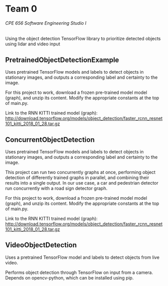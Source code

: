 # Team 0
###### CPE 656 Software Engineering Studio I

Using the object detection TensorFlow library to prioritize detected objects using lidar and video input

## PretrainedObjectDetectionExample

Uses pretrained TensorFlow models and labels to detect objects in stationary images, and outputs a corresponding label and certainty to the image.

For this project to work, download a frozen pre-trained model model (graph), and unzip its content.
Modify the appropriate constants at the top of main.py.

Link to the RNN KITTI trained model (graph): http://download.tensorflow.org/models/object_detection/faster_rcnn_resnet101_kitti_2018_01_28.tar.gz

## ConcurrentObjectDetection

Uses pretrained TensorFlow models and labels to detect objects in stationary images, and outputs a corresponding label and certainty to the image.

This project can run two concurrently graphs at once, performing object detection of differently trained graphs in parallel, and combining their
results into a single output.  In our use case, a car and pedestrian detector run concurrently with a road sign detector graph.

For this project to work, download a frozen pre-trained model model (graph), and unzip its content.
Modify the appropriate constants at the top of main.py.

Link to the RNN KITTI trained model (graph): http://download.tensorflow.org/models/object_detection/faster_rcnn_resnet101_kitti_2018_01_28.tar.gz


## VideoObjectDetection

Uses a pretrained TensorFlow model and labels to detect objects from live video.

Performs object detection through TensorFlow on input from a camera. Depends on opencv-python, which can be installed using pip.

